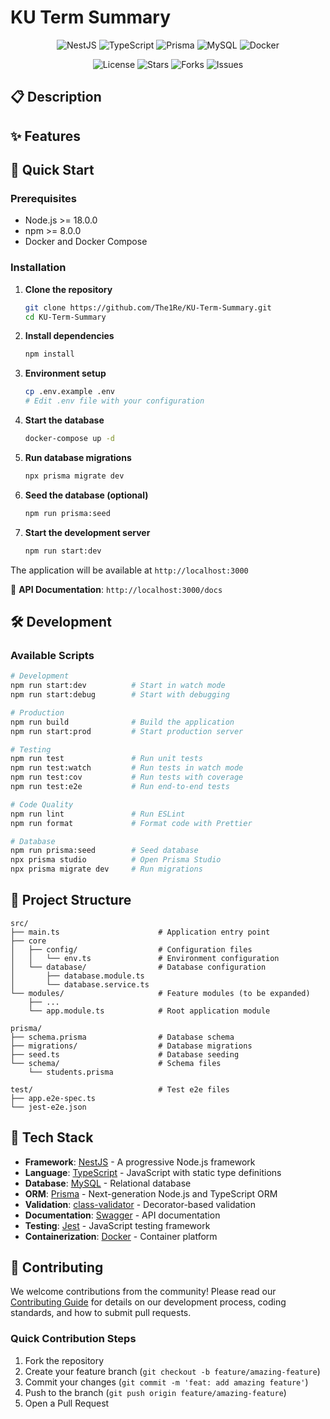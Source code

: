 # KU Term Summary

<p align="center">
  <img src="https://img.shields.io/badge/NestJS-E0234E?style=for-the-badge&logo=nestjs&logoColor=white" alt="NestJS" />
  <img src="https://img.shields.io/badge/TypeScript-007ACC?style=for-the-badge&logo=typescript&logoColor=white" alt="TypeScript" />
  <img src="https://img.shields.io/badge/Prisma-3982CE?style=for-the-badge&logo=Prisma&logoColor=white" alt="Prisma" />
  <img src="https://img.shields.io/badge/MySQL-00000F?style=for-the-badge&logo=mysql&logoColor=white" alt="MySQL" />
  <img src="https://img.shields.io/badge/Docker-2496ED?style=for-the-badge&logo=docker&logoColor=white" alt="Docker" />
</p>

<p align="center">
  <img src="https://img.shields.io/github/license/The1Re/KU-Term-Summary" alt="License" />
  <img src="https://img.shields.io/github/stars/The1Re/KU-Term-Summary" alt="Stars" />
  <img src="https://img.shields.io/github/forks/The1Re/KU-Term-Summary" alt="Forks" />
  <img src="https://img.shields.io/github/issues/The1Re/KU-Term-Summary" alt="Issues" />
</p>

## 📋 Description

## ✨ Features

## 🚀 Quick Start

### Prerequisites

- Node.js >= 18.0.0
- npm >= 8.0.0
- Docker and Docker Compose

### Installation

1. **Clone the repository**

   ```bash
   git clone https://github.com/The1Re/KU-Term-Summary.git
   cd KU-Term-Summary
   ```

2. **Install dependencies**

   ```bash
   npm install
   ```

3. **Environment setup**

   ```bash
   cp .env.example .env
   # Edit .env file with your configuration
   ```

4. **Start the database**

   ```bash
   docker-compose up -d
   ```

5. **Run database migrations**

   ```bash
   npx prisma migrate dev
   ```

6. **Seed the database (optional)**

   ```bash
   npm run prisma:seed
   ```

7. **Start the development server**
   ```bash
   npm run start:dev
   ```

The application will be available at `http://localhost:3000`

📖 **API Documentation**: `http://localhost:3000/docs`

## 🛠️ Development

### Available Scripts

```bash
# Development
npm run start:dev          # Start in watch mode
npm run start:debug        # Start with debugging

# Production
npm run build              # Build the application
npm run start:prod         # Start production server

# Testing
npm run test               # Run unit tests
npm run test:watch         # Run tests in watch mode
npm run test:cov           # Run tests with coverage
npm run test:e2e           # Run end-to-end tests

# Code Quality
npm run lint               # Run ESLint
npm run format             # Format code with Prettier

# Database
npm run prisma:seed        # Seed database
npx prisma studio          # Open Prisma Studio
npx prisma migrate dev     # Run migrations
```

## 📁 Project Structure

```
src/
├── main.ts                      # Application entry point
├── core
│   ├── config/                  # Configuration files
│   │   └── env.ts               # Environment configuration
│   └── database/                # Database configuration
│       ├── database.module.ts
│       └── database.service.ts
└── modules/                     # Feature modules (to be expanded)
    ├── ...
    └── app.module.ts            # Root application module

prisma/
├── schema.prisma                # Database schema
├── migrations/                  # Database migrations
├── seed.ts                      # Database seeding
└── schema/                      # Schema files
    └── students.prisma

test/                            # Test e2e files
├── app.e2e-spec.ts
└── jest-e2e.json
```

## 🔧 Tech Stack

- **Framework**: [NestJS](https://nestjs.com/) - A progressive Node.js framework
- **Language**: [TypeScript](https://www.typescriptlang.org/) - JavaScript with static type definitions
- **Database**: [MySQL](https://www.mysql.com/) - Relational database
- **ORM**: [Prisma](https://www.prisma.io/) - Next-generation Node.js and TypeScript ORM
- **Validation**: [class-validator](https://github.com/typestack/class-validator) - Decorator-based validation
- **Documentation**: [Swagger](https://swagger.io/) - API documentation
- **Testing**: [Jest](https://jestjs.io/) - JavaScript testing framework
- **Containerization**: [Docker](https://www.docker.com/) - Container platform

## 🤝 Contributing

We welcome contributions from the community! Please read our [Contributing Guide](./CONTRIBUTING.md) for details on our development process, coding standards, and how to submit pull requests.

### Quick Contribution Steps

1. Fork the repository
2. Create your feature branch (`git checkout -b feature/amazing-feature`)
3. Commit your changes (`git commit -m 'feat: add amazing feature'`)
4. Push to the branch (`git push origin feature/amazing-feature`)
5. Open a Pull Request
